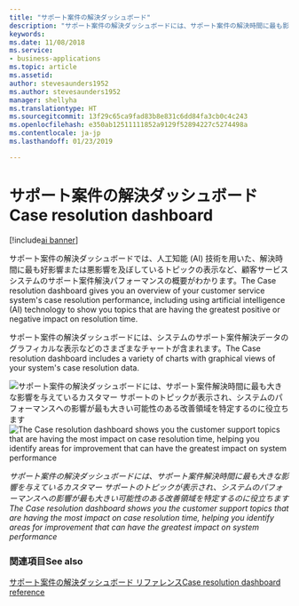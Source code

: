 ```yaml
---
title: "サポート案件の解決ダッシュボード"
description: "サポート案件の解決ダッシュボードには、サポート案件の解決時間に最も影響しているカスタマー サポートのトピックが表示されます。"
keywords: 
ms.date: 11/08/2018
ms.service:
- business-applications
ms.topic: article
ms.assetid: 
author: stevesaunders1952
ms.author: stevesaunders1952
manager: shellyha
ms.translationtype: HT
ms.sourcegitcommit: 13f29c65ca9fad83b8e831c6dd84fa3cb0c4c243
ms.openlocfilehash: e350ab12511111852a9129f52894227c5274498a
ms.contentlocale: ja-jp
ms.lasthandoff: 01/23/2019

---
```


# <a name="case-resolution-dashboard"></a><span data-ttu-id="d53eb-103">サポート案件の解決ダッシュボード</span><span class="sxs-lookup"><span data-stu-id="d53eb-103">Case resolution dashboard</span></span>

[!include[ai banner](../includes/ai.md)] 

<span data-ttu-id="d53eb-104">サポート案件の解決ダッシュボードでは、人工知能 (AI) 技術を用いた、解決時間に最も好影響または悪影響を及ぼしているトピックの表示など、顧客サービス システムのサポート案件解決パフォーマンスの概要がわかります。</span><span class="sxs-lookup"><span data-stu-id="d53eb-104">The Case resolution dashboard gives you an overview of your customer service system's case resolution performance, including using artificial intelligence (AI) technology to show you topics that are having the greatest positive or negative impact on resolution time.</span></span>

<span data-ttu-id="d53eb-105">サポート案件の解決ダッシュボードには、システムのサポート案件解決データのグラフィカルな表示などのさまざまなチャートが含まれます。</span><span class="sxs-lookup"><span data-stu-id="d53eb-105">The Case resolution dashboard includes a variety of charts with graphical views of your system's case resolution data.</span></span>

<span data-ttu-id="d53eb-106">![サポート案件の解決ダッシュボードには、サポート案件解決時間に最も大きな影響を与えているカスタマー サポートのトピックが表示され、システムのパフォーマンスへの影響が最も大きい可能性のある改善領域を特定するのに役立ちます](media/case-resolution-dashboard.png "サポート案件の解決ダッシュボードには、サポート案件解決時間に最も大きな影響を与えているカスタマー サポートのトピックが表示され、システムのパフォーマンスへの影響が最も大きい可能性のある改善領域を特定するのに役立ちます")</span><span class="sxs-lookup"><span data-stu-id="d53eb-106">![The Case resolution dashboard shows you the customer support topics that are having the most impact on case resolution time, helping you identify areas for improvement that can have the greatest impact on system performance](media/case-resolution-dashboard.png "The Case resolution dashboard shows you the customer support topics that are having the most impact on case resolution time, helping you identify areas for improvement that can have the greatest impact on system performance")</span></span>

<span data-ttu-id="d53eb-107">*サポート案件の解決ダッシュボードには、サポート案件解決時間に最も大きな影響を与えているカスタマー サポートのトピックが表示され、システムのパフォーマンスへの影響が最も大きい可能性のある改善領域を特定するのに役立ちます*</span><span class="sxs-lookup"><span data-stu-id="d53eb-107">*The Case resolution dashboard shows you the customer support topics that are having the most impact on case resolution time, helping you identify areas for improvement that can have the greatest impact on system performance*</span></span>

### <a name="see-also"></a><span data-ttu-id="d53eb-108">関連項目</span><span class="sxs-lookup"><span data-stu-id="d53eb-108">See also</span></span>
[<span data-ttu-id="d53eb-109">サポート案件の解決ダッシュボード リファレンス</span><span class="sxs-lookup"><span data-stu-id="d53eb-109">Case resolution dashboard reference</span></span>](https://docs.microsoft.com/dynamics365/ai/customer-service-insights/dashboard-case-resolutions)

